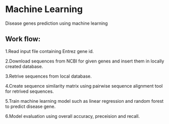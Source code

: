 # Machine Learning
Disease genes prediction using machine learning


## Work flow:

1.Read input file containing Entrez gene id.

2.Download sequences from NCBI for given genes and insert them in locally created database.

3.Retrive sequences from local database.

4.Create sequence similarity matrix using pairwise sequence alignment tool for retrived sequences.

5.Train machine learning model such as linear regression and random forest to predict disease gene.

6.Model evaluation using overall accuracy, preceision and recall. 
